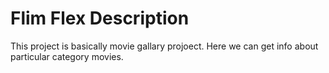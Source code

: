 # Flim Flex Description

 This project is basically movie gallary projoect. Here we can get info about particular category movies.


